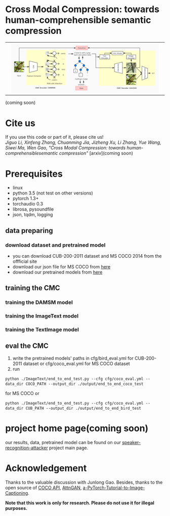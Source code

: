 # Cross Modal Compression: towards human-comprehensible semantic compression

<table width="100%" cellpadding="0" cellspacing="0" border='0'>
 <tr><td align="center">
<img src="./fig/CNNRNN_with_Attn.jpg" width="95%" align="canter">
  </td></tr>
</table>
(coming soon)

# Cite us
If you use this code or part of it, please cite us!  
*Jiguo Li, Xinfeng Zhang, Chuanming Jia, Jizheng Xu, Li Zhang, Yue Wang, Siwei Ma, Wen Gao, "Cross Modal Compression: towards human-comprehensiblesemantic compression"* [arxiv](coming soon)


# Prerequisites
 - linux
 - python 3.5 (not test on other versions)
 - pytorch 1.3+
 - torchaudio 0.3
 - librosa, pysoundfile
 - json, tqdm, logging



## data preparing
### download dataset and pretrained model
 - you can download CUB-200-2011 dataset and MS COCO 2014 from the offficial site
 - download our json file for MS COCO from [here](link)
 - download our pretrained models from [here](link)

## training the CMC
### training the DAMSM model
### training the ImageText model
### training the TextImage model

## eval the CMC
1. write the pretrained models' paths in cfg/bird_eval.yml for CUB-200-2011 dataset or cfg/coco_eval.yml for MS COCO dataset
2. run
```
python ./ImageText/end_to_end_test.py --cfg cfg/coco_eval.yml --data_dir COCO_PATH --output_dir ./output/end_to_end_coco_test
```
for MS COCO or 
```
python ./ImageText/end_to_end_test.py --cfg cfg/coco_eval.yml --data_dir CUB_PATH --output_dir ./output/end_to_end_bird_test
```


# project home page(coming soon)
our results, data, pretrained model can be found on our [speaker-recognition-attacker]() project main page.

# Acknowledgement
Thanks to the valuable discussion with Junlong Gao. Besides, thanks to the open source of [COCO API](https://github.com/cocodataset/cocoapi), [AttnGAN](https://github.com/taoxugit/AttnGAN), [a-PyTorch-Tutorial-to-Image-Captioning](https://github.com/sgrvinod/a-PyTorch-Tutorial-to-Image-Captioning).

 **Note that this work is only for research. Please do not use it for illegal purposes.**

